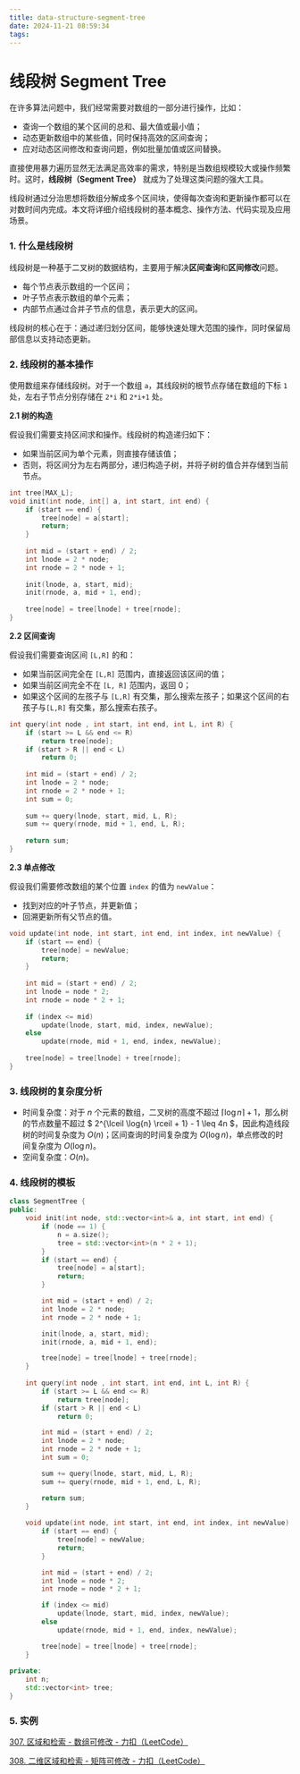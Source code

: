 ```yaml
---
title: data-structure-segment-tree
date: 2024-11-21 08:59:34
tags:
---
```


# 线段树 Segment Tree

在许多算法问题中，我们经常需要对数组的一部分进行操作，比如：

- 查询一个数组的某个区间的总和、最大值或最小值；
- 动态更新数组中的某些值，同时保持高效的区间查询；
- 应对动态区间修改和查询问题，例如批量加值或区间替换。

直接使用暴力遍历显然无法满足高效率的需求，特别是当数组规模较大或操作频繁时。这时，**线段树（Segment Tree）** 就成为了处理这类问题的强大工具。

线段树通过分治思想将数组分解成多个区间块，使得每次查询和更新操作都可以在对数时间内完成。本文将详细介绍线段树的基本概念、操作方法、代码实现及应用场景。



### 1. 什么是线段树

线段树是一种基于二叉树的数据结构，主要用于解决**区间查询**和**区间修改**问题。

- 每个节点表示数组的一个区间；
- 叶子节点表示数组的单个元素；
- 内部节点通过合并子节点的信息，表示更大的区间。

线段树的核心在于：通过递归划分区间，能够快速处理大范围的操作，同时保留局部信息以支持动态更新。



### 2. 线段树的基本操作

使用数组来存储线段树。对于一个数组 `a`，其线段树的根节点存储在数组的下标 `1` 处，左右子节点分别存储在 `2*i` 和 `2*i+1` 处。

**2.1 树的构造**

假设我们需要支持区间求和操作。线段树的构造递归如下：

- 如果当前区间为单个元素，则直接存储该值；
- 否则，将区间分为左右两部分，递归构造子树，并将子树的值合并存储到当前节点。

```c
int tree[MAX_L];
void init(int node, int[] a, int start, int end) {
    if (start == end) {
        tree[node] = a[start];
        return;
    }
    
    int mid = (start + end) / 2;
    int lnode = 2 * node;
    int rnode = 2 * node + 1;
    
    init(lnode, a, start, mid);
    init(rnode, a, mid + 1, end);
    
    tree[node] = tree[lnode] + tree[rnode];
}
```

**2.2 区间查询**

假设我们需要查询区间 `[L,R]` 的和：

- 如果当前区间完全在 `[L,R]` 范围内，直接返回该区间的值；
- 如果当前区间完全不在 `[L, R]` 范围内，返回 0；
- 如果这个区间的左孩子与 `[L,R]` 有交集，那么搜索左孩子；如果这个区间的右孩子与`[L,R]` 有交集，那么搜索右孩子。

```c
int query(int node , int start, int end, int L, int R) {
    if (start >= L && end <= R)
        return tree[node];
    if (start > R || end < L)
        return 0;
    
    int mid = (start + end) / 2;
    int lnode = 2 * node;
    int rnode = 2 * node + 1;
    int sum = 0;
    
    sum += query(lnode, start, mid, L, R);
    sum += query(rnode, mid + 1, end, L, R);
    
    return sum;
}
```

**2.3 单点修改**

假设我们需要修改数组的某个位置 `index` 的值为 `newValue`：

- 找到对应的叶子节点，并更新值；
- 回溯更新所有父节点的值。

```c
void update(int node, int start, int end, int index, int newValue) {
    if (start == end) {
        tree[node] = newValue;
        return;
    }
    
    int mid = (start + end) / 2;
    int lnode = node * 2;
    int rnode = node * 2 + 1;
    
    if (index <= mid)
        update(lnode, start, mid, index, newValue);
    else
        update(rnode, mid + 1, end, index, newValue);
    
    tree[node] = tree[lnode] + tree[rnode];
}
```



### 3. 线段树的复杂度分析

- 时间复杂度：对于 $n$ 个元素的数组，二叉树的高度不超过 $\lceil \log{n} \rceil + 1$，那么树的节点数量不超过 $ 2^{\lceil \log{n} \rceil + 1} - 1 \leq 4n $，因此构造线段树的时间复杂度为 $O(n)$；区间查询的时间复杂度为 $O(\log{n})$，单点修改的时间复杂度为 $O(\log{n})$。
- 空间复杂度：$O(n)$。



### 4. 线段树的模板

```c++
class SegmentTree {
public:
    void init(int node, std::vector<int>& a, int start, int end) {
        if (node == 1) {
            n = a.size();
            tree = std::vector<int>(n * 2 + 1);
        }
        if (start == end) {
            tree[node] = a[start];
            return;
        }

        int mid = (start + end) / 2;
        int lnode = 2 * node;
        int rnode = 2 * node + 1;

        init(lnode, a, start, mid);
        init(rnode, a, mid + 1, end);

        tree[node] = tree[lnode] + tree[rnode];
    }
    
    int query(int node , int start, int end, int L, int R) {
        if (start >= L && end <= R)
            return tree[node];
        if (start > R || end < L)
            return 0;

        int mid = (start + end) / 2;
        int lnode = 2 * node;
        int rnode = 2 * node + 1;
        int sum = 0;

        sum += query(lnode, start, mid, L, R);
        sum += query(rnode, mid + 1, end, L, R);

        return sum;
    }
    
    void update(int node, int start, int end, int index, int newValue) {
        if (start == end) {
            tree[node] = newValue;
            return;
        }

        int mid = (start + end) / 2;
        int lnode = node * 2;
        int rnode = node * 2 + 1;

        if (index <= mid)
            update(lnode, start, mid, index, newValue);
        else
            update(rnode, mid + 1, end, index, newValue);

        tree[node] = tree[lnode] + tree[rnode];
    }
    
private:
    int n;
    std::vector<int> tree;
}
```



### 5. 实例

[307. 区域和检索 - 数组可修改 - 力扣（LeetCode）](https://leetcode.cn/problems/range-sum-query-mutable/description/)

[308. 二维区域和检索 - 矩阵可修改 - 力扣（LeetCode）](https://leetcode.cn/problems/range-sum-query-2d-mutable/)


